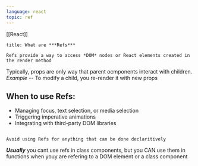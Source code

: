 ```yaml
---
language: react
topic: ref
---
```



[[React]]

```ad-info
title: What are ***Refs***

Refs provide a way to access *DOM* nodes or React elements created in the render method
```

Typically, props are only way that parent ocmponents interact with children. 
	*Example* -- To modify a child, you re-render it with new props


## When to use Refs:

- Managing focus, text selection, or media selection
- Triggering imperative animations
- Integrating with third-party DOM libraries


```ad-warning

Avoid using Refs for anything that can be done declaritively
```

***Usually*** you cant use refs in class components, but you CAN use them in functions when youy are refering to a DOM element or a class component